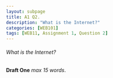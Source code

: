 ```yaml
---
layout: subpage
title: A1 Q2.
description: "What is the Internet?"
categories: [WEB101]
tags: [WEB11, Assignment 1, Question 2]
---
```


###### What is the Internet?

**Draft One** *max 15 words*.



